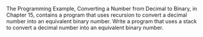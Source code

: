 The Programming Example, Converting a Number from Decimal to
Binary, in Chapter 15, contains a program that uses recursion to convert a decimal number into an equivalent binary number. Write a program that uses a stack to convert a decimal number into an equivalent
binary number.